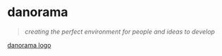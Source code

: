 # danorama

> _creating the perfect environment for people and ideas to develop_

[danorama logo](danorama-logo-inverted.png)